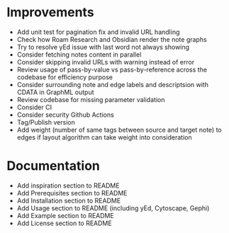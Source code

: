 # Improvements
* Add unit test for pagination fix and invalid URL handling
* Check how Roam Research and Obsidian render the note graphs
* Try to resolve yEd issue with last word not always showing
* Consider fetching notes content in parallel
* Consider skipping invalid URLs with warning instead of error
* Review usage of pass-by-value vs pass-by-reference across the codebase for efficiency purpose
* Consider surrounding note and edge labels and descriptsion with CDATA in GraphML output
* Review codebase for missing parameter validation
* Consider CI
* Consider security Github Actions
* Tag/Publish version
* Add weight (number of same tags between source and target note) to edges if layout algorithm can take weight into consideration

# Documentation
* Add inspiration section to README
* Add Prerequisites section to README
* Add Installation section to README
* Add Usage section to README (including yEd, Cytoscape, Gephi)
* Add Example section to README
* Add License section to README
